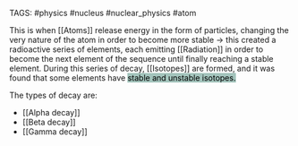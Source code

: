 TAGS: #physics #nucleus #nuclear_physics #atom 

This is when [[Atoms]] release energy in the form of particles, changing the very nature of the atom in order to become more stable -> this created a radioactive series of elements, each emitting [[Radiation]] in order to become the next element of the sequence until finally reaching a stable element. During this series of decay, [[Isotopes]] are formed, and it was found that some elements have <mark style="background: #A3C4BC;">stable and unstable isotopes.</mark> 

The types of decay are:
- [[Alpha decay]]
- [[Beta decay]]
- [[Gamma decay]]
